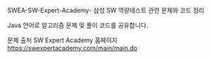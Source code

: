 SWEA-SW-Expert-Academy- 삼성 SW 역량테스트 관련 문제와 코드 정리

Java 언어로 알고리즘 문제 및 풀이 코드를 공유합니다.

문제 출처
SW Expert Academy 홈페이지 https://swexpertacademy.com/main/main.do
